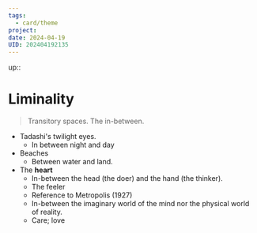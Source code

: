 ```yaml
---
tags:
  - card/theme
project: 
date: 2024-04-19
UID: 202404192135
---
```

up:: 

# Liminality

> Transitory spaces. The in-between.

- Tadashi's twilight eyes.
	- In between night and day
- Beaches
	- Between water and land.
- The **heart**
	- In-between the head (the doer) and the hand (the thinker).
	- The feeler
	- Reference to Metropolis (1927)
	- In-between the imaginary world of the mind nor the physical world of reality.
	- Care; love 